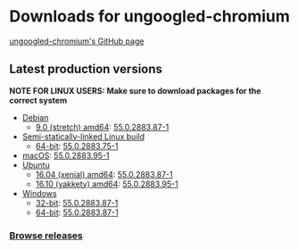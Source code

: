 # Downloads for ungoogled-chromium

[ungoogled-chromium's GitHub page](//github.com/Eloston/ungoogled-chromium)

## Latest production versions

**NOTE FOR LINUX USERS: Make sure to download packages for the correct system**

* [Debian](/ungoogled-chromium-binaries/releases/debian)
    * [9.0 (stretch) amd64](/ungoogled-chromium-binaries/releases/debian/stretch_amd64): [55.0.2883.87-1](/ungoogled-chromium-binaries/releases/debian/stretch_amd64/55.0.2883.87-1)
* [Semi-statically-linked Linux build](/ungoogled-chromium-binaries/releases/linux_static)
    * [64-bit](/ungoogled-chromium-binaries/releases/linux_static/64bit): [55.0.2883.75-1](/ungoogled-chromium-binaries/releases/linux_static/64bit/55.0.2883.75-1)
* [macOS](/ungoogled-chromium-binaries/releases/macos): [55.0.2883.95-1](/ungoogled-chromium-binaries/releases/macos/55.0.2883.95-1)
* [Ubuntu](/ungoogled-chromium-binaries/releases/ubuntu)
    * [16.04 (xenial) amd64](/ungoogled-chromium-binaries/releases/ubuntu/xenial_amd64): [55.0.2883.87-1](/ungoogled-chromium-binaries/releases/ubuntu/xenial_amd64/55.0.2883.87-1)
    * [16.10 (yakkety) amd64](/ungoogled-chromium-binaries/releases/ubuntu/yakkety_amd64): [55.0.2883.95-1](/ungoogled-chromium-binaries/releases/ubuntu/yakkety_amd64/55.0.2883.95-1)
* [Windows](/ungoogled-chromium-binaries/releases/windows)
    * [32-bit](/ungoogled-chromium-binaries/releases/windows/32bit): [55.0.2883.87-1](/ungoogled-chromium-binaries/releases/windows/32bit/55.0.2883.87-1)
    * [64-bit](/ungoogled-chromium-binaries/releases/windows/64bit): [55.0.2883.87-1](/ungoogled-chromium-binaries/releases/windows/64bit/55.0.2883.87-1)

### [Browse releases](releases)
